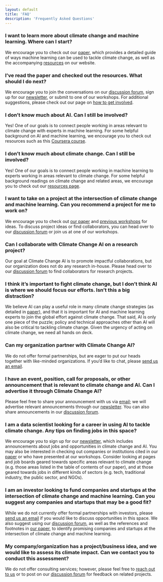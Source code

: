 ```yaml
---
layout: default
title: 'FAQ'
description: 'Frequently Asked Questions'
---
```


### I want to learn more about climate change and machine learning. Where can I start?
We encourage you to check out our <a href="https://arxiv.org/pdf/1906.05433.pdf" target="_blank">paper</a>, which provides a detailed guide of ways machine learning can be used to tackle climate change, as well as the accompanying [resources](https://www.climatechange.ai/resources.html) on our website.

### I’ve read the paper and checked out the resources. What should I do next?
We encourage you to join the conversations on our <a href="https://forum.climatechange.ai/" target="_blank">discussion forum</a>, sign up for our [newsletter](https://www.climatechange.ai/newsletter.html), or submit to one of our workshops. For additional suggestions, please check out our page on [how to get involved](https://www.climatechange.ai/get_involved.html).

### I don’t know much about AI. Can I still be involved?
Yes! One of our goals is to connect people working in areas relevant to climate change with experts in machine learning. For some helpful background on AI and machine learning, we encourage you to check out resources such as this <a href="https://www.coursera.org/learn/machine-learning" target="_blank">Coursera course</a>.

### I don’t know much about climate change. Can I still be involved?
Yes! One of our goals is to connect people working in machine learning to experts working in areas relevant to climate change. For some helpful background readings on climate change and related areas, we encourage you to check out our [resources page](https://www.climatechange.ai/resources.html).

### I want to take on a project at the intersection of climate change and machine learning. Can you recommend a project for me to work on?
We encourage you to check out <a href="https://arxiv.org/pdf/1906.05433.pdf" target="_blank">our paper</a> and [previous workshops](https://www.climatechange.ai/ICML2019_workshop.html) for ideas. To discuss project ideas or find collaborators, you can head over to our <a href="https://forum.climatechange.ai/" target="_blank">discussion forum</a> or join us at one of our workshops.

### Can I collaborate with Climate Change AI on a research project?
Our goal at Climate Change AI is to promote impactful collaborations, but our organization does not do any research in-house. Please head over to our <a href="https://forum.climatechange.ai/" target="_blank">discussion forum</a> to find collaborators for research projects.

### I think it’s important to fight climate change, but I don’t think AI is where we should focus our efforts. Isn’t this a big distraction?
We believe AI can play a useful role in many climate change strategies (as detailed in <a href="https://arxiv.org/pdf/1906.05433.pdf" target="_blank">paper</a>), and that it is important for AI and machine learning experts to join the global effort against climate change. That said, AI is only one piece of the puzzle; policy and technical approaches other than AI will also be critical to tackling climate change. Given the urgency of acting on climate change, we need all hands on deck.

### Can my organization partner with Climate Change AI?
We do not offer formal partnerships, but are eager to put our heads together with like-minded organizations. If you’d like to chat, please [send us an email](mailto:info@climatechange.ai).

### I have an event, position, call for proposals, or other announcement that is relevant to climate change and AI. Can I advertise it through Climate Change AI? 
 Please feel free to share your announcement with us via [email](mailto:info@climatechange.ai); we will advertise relevant announcements through our [newsletter](https://www.climatechange.ai/newsletter.html). You can also share announcements in our <a href="https://forum.climatechange.ai/" target="_blank">discussion forum</a>.

### I am a data scientist looking for a career in using AI to tackle climate change. Any tips on finding jobs in this space?
 We encourage you to sign up for our [newsletter](https://www.climatechange.ai/newsletter.html), which includes announcements about jobs and opportunities in climate change and AI. You may also be interested in checking out companies or institutions cited in our <a href="https://arxiv.org/pdf/1906.05433.pdf" target="_blank">paper</a> or who have presented at our workshops. Consider looking at pages and job boards geared towards specific areas relevant to climate change (e.g. those areas listed in the table of contents of our paper), and at those geared towards jobs in different kinds of sectors (e.g. tech, traditional industry, the public sector, and NGOs).

### I am an investor looking to fund companies and startups at the intersection of climate change and machine learning.  Can you suggest any companies and startups that may be a good fit?
While we do not currently offer formal partnerships with investors, please [send us an email](mailto:info@climatechange.ai) if you would like to discuss opportunities in this space. We also suggest using our <a href="https://forum.climatechange.ai/" target="_blank">discussion forum</a>, as well as the references and footnotes in <a href="https://arxiv.org/pdf/1906.05433.pdf" target="_blank">our paper</a>, to identify promising companies and startups at the intersection of climate change and machine learning.

### My company/organization has a project/business idea, and we would like to assess its climate impact. Can we contact you to conduct this assessment?
We do not offer consulting services; however, please feel free to [reach out to us](mailto:info@climatechange.ai) or to post on our <a href="https://forum.climatechange.ai/" target="_blank">discussion forum</a> for feedback on related projects.